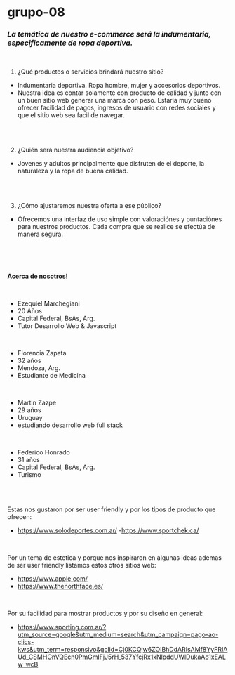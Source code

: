 # grupo-08


<h3><em>La temática de nuestro e-commerce será la indumentaria, especificamente de ropa deportiva.</em></h3>

<br />

1. ¿Qué productos o servicios brindará nuestro sitio?  
 - Indumentaria deportiva. Ropa hombre, mujer y accesorios deportivos. 
 -  Nuestra idea es contar solamente con producto de calidad y junto con un buen sitio web generar una marca con peso. Estaría muy bueno ofrecer facilidad de pagos, ingresos de usuario con redes sociales y que el sitio web sea facil de navegar.

<br />
<br />

2. ¿Quién será nuestra audiencia
objetivo? 
 - Jovenes y adultos principalmente que disfruten de el deporte, la naturaleza y la ropa de buena calidad.

<br />
<br />

3. ¿Cómo ajustaremos nuestra oferta a ese público?
 - Ofrecemos una interfaz de uso simple con valoraciónes y puntaciónes para nuestros productos. Cada compra que se realice se efectúa de manera segura.

<br />
<br />
<br />

<b>Acerca de nosotros!</b>

<br />

- Ezequiel Marchegiani
- 20 Años
- Capital Federal, BsAs, Arg.
- Tutor Desarrollo Web & Javascript

 <br />

- Florencia Zapata
- 32 años
- Mendoza, Arg.
- Estudiante de Medicina

<br />

- Martin Zazpe
- 29 años 
- Uruguay
- estudiando desarrollo web full stack

<br />

- Federico Honrado
- 31 años
- Capital Federal, BsAs, Arg.
- Turismo

<br />
<br />

Estas nos gustaron por ser user friendly y por los tipos de producto que ofrecen:
- https://www.solodeportes.com.ar/ 
-https://www.sportchek.ca/

<br />

Por un tema de estetica y porque nos inspiraron en algunas ideas ademas de ser user friendly listamos estos otros sitios web:
- https://www.apple.com/
- https://www.thenorthface.es/

<br />

Por su facilidad para mostrar productos y por su diseño en general:
- https://www.sporting.com.ar/?utm_source=google&utm_medium=search&utm_campaign=pago-ao-clics-kws&utm_term=responsivo&gclid=Cj0KCQjw6ZOIBhDdARIsAMf8YyFRIAUd_CSMHGnVQEcn0PmGmIFjJ5rH_537YfcjRx1xNlpddUWlDukaAo1xEALw_wcB





